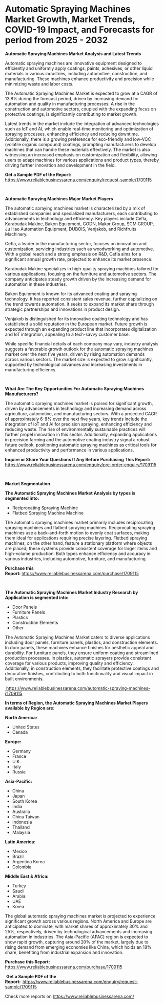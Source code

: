 <p><h1>Automatic Spraying Machines Market Growth, Market Trends, COVID-19 Impact, and Forecasts for period from 2025 - 2032</h1></p><p><strong>Automatic Spraying Machines Market Analysis and Latest Trends</strong></p>
<p><p>Automatic spraying machines are innovative equipment designed to efficiently and uniformly apply coatings, paints, adhesives, or other liquid materials in various industries, including automotive, construction, and manufacturing. These machines enhance productivity and precision while minimizing waste and labor costs. </p><p>The Automatic Spraying Machines Market is expected to grow at a CAGR of 13.8% during the forecast period, driven by increasing demand for automation and quality in manufacturing processes. A rise in the construction and automotive sectors, coupled with the expanding focus on protective coatings, is significantly contributing to market growth. </p><p>Latest trends in the market include the integration of advanced technologies such as IoT and AI, which enable real-time monitoring and optimization of spraying processes, enhancing efficiency and reducing downtime. Additionally, there is a growing preference for eco-friendly and low-VOC (volatile organic compound) coatings, prompting manufacturers to develop machines that can handle these materials effectively. The market is also witnessing an increased emphasis on customization and flexibility, allowing users to adapt machines for various applications and product types, thereby driving further innovation and development in the field.</p></p>
<p><strong>Get a Sample PDF of the Report:&nbsp;</strong> <a href="https://www.reliablebusinessarena.com/enquiry/request-sample/1709115?utm_campaign=2524&utm_medium=2&utm_source=Github&utm_content=ia&utm_term=27032025&utm_id=automatic-spraying-machines">https://www.reliablebusinessarena.com/enquiry/request-sample/1709115</a></p>
<p>&nbsp;</p>
<p><strong>Automatic Spraying Machines Major Market Players</strong></p>
<p><p>The automatic spraying machines market is characterized by a mix of established companies and specialized manufacturers, each contributing to advancements in technology and efficiency. Key players include Cefla, Karabudak Makine, Bakon Equipment, GODN, Makor Group, SCM GROUP, Ju Hao Automation Equipment, DUBOIS, Venjakob, and Richfruits Machinery.</p><p>Cefla, a leader in the manufacturing sector, focuses on innovation and customization, servicing industries such as woodworking and automotive. With a global reach and a strong emphasis on R&D, Cefla aims for a significant annual growth rate, projected to enhance its market presence.</p><p>Karabudak Makine specializes in high-quality spraying machines tailored for various applications, focusing on the furniture and automotive sectors. The company anticipates steady growth driven by the increasing demand for automation in these industries.</p><p>Bakon Equipment is known for its advanced coating and spraying technology. It has reported consistent sales revenue, further capitalizing on the trend towards automation. It seeks to expand its market share through strategic partnerships and innovations in product design.</p><p>Venjakob is distinguished for its innovative coating technology and has established a solid reputation in the European market. Future growth is expected through an expanding product line that incorporates digitalization and IoT integration, appealing to a tech-savvy customer base.</p><p>While specific financial details of each company may vary, industry analysis suggests a favorable growth outlook for the automatic spraying machines market over the next five years, driven by rising automation demands across various sectors. The market size is expected to grow significantly, supported by technological advances and increasing investments in manufacturing efficiency.</p></p>
<p>&nbsp;</p>
<p><strong>What Are The Key Opportunities For Automatic Spraying Machines Manufacturers?</strong></p>
<p><p>The automatic spraying machines market is poised for significant growth, driven by advancements in technology and increasing demand across agriculture, automotive, and manufacturing sectors. With a projected CAGR of approximately 6-8% over the next five years, key trends include the integration of IoT and AI for precision spraying, enhancing efficiency and reducing waste. The rise of environmentally sustainable practices will further propel innovation in this sector. Additionally, expanding applications in precision farming and the automotive coating industry signal a robust future outlook, positioning automatic spraying machines as critical tools for enhanced productivity and performance in various applications.</p></p>
<p><strong>Inquire or Share Your Questions If Any Before Purchasing This Report:</strong> <a href="https://www.reliablebusinessarena.com/enquiry/pre-order-enquiry/1709115?utm_campaign=2524&utm_medium=2&utm_source=Github&utm_content=ia&utm_term=27032025&utm_id=automatic-spraying-machines">https://www.reliablebusinessarena.com/enquiry/pre-order-enquiry/1709115</a></p>
<p>&nbsp;</p>
<p><strong>Market Segmentation</strong></p>
<p><strong>The Automatic Spraying Machines Market Analysis by types is segmented into:</strong></p>
<p><ul><li>Reciprocating Spraying Machine</li><li>Flatbed Spraying Machine Machine</li></ul></p>
<p><p>The automatic spraying machines market primarily includes reciprocating spraying machines and flatbed spraying machines. Reciprocating spraying machines use a back-and-forth motion to evenly coat surfaces, making them ideal for applications requiring precise layering. Flatbed spraying machines, on the other hand, feature a stationary platform where objects are placed; these systems provide consistent coverage for larger items and high-volume production. Both types enhance efficiency and accuracy in various industries, including automotive, furniture, and manufacturing.</p></p>
<p><strong>Purchase this Report:&nbsp;</strong><a href="https://www.reliablebusinessarena.com/purchase/1709115?utm_campaign=2524&utm_medium=2&utm_source=Github&utm_content=ia&utm_term=27032025&utm_id=automatic-spraying-machines">https://www.reliablebusinessarena.com/purchase/1709115</a></p>
<p>&nbsp;</p>
<p><strong>The Automatic Spraying Machines Market Industry Research by Application is segmented into:</strong></p>
<p><ul><li>Door Panels</li><li>Furniture Panels</li><li>Plastics</li><li>Construction Elements</li><li>Other</li></ul></p>
<p><p>The Automatic Spraying Machines Market caters to diverse applications including door panels, furniture panels, plastics, and construction elements. In door panels, these machines enhance finishes for aesthetic appeal and durability. For furniture panels, they ensure uniform coating and streamlined production processes. In plastics, automatic sprayers provide consistent coverage for various products, improving quality and efficiency. Additionally, in construction elements, they facilitate protective coatings and decorative finishes, contributing to both functionality and visual impact in built environments.</p></p>
<p><a href="https://www.reliablebusinessarena.com/automatic-spraying-machines-r1709115?utm_campaign=2524&utm_medium=2&utm_source=Github&utm_content=ia&utm_term=27032025&utm_id=automatic-spraying-machines">&nbsp;https://www.reliablebusinessarena.com/automatic-spraying-machines-r1709115</a></p>
<p><strong>In terms of Region, the Automatic Spraying Machines Market Players available by Region are:</strong></p>
<p>
    <p> <strong> North America: </strong>
        <ul>
            <li>United States</li>
            <li>Canada</li>
        </ul>
        </p> 
    <p> <strong> Europe: </strong>
        <ul>
            <li>Germany</li>
            <li>France</li>
            <li>U.K.</li>
            <li>Italy</li>
            <li>Russia</li>
        </ul>
        </p> 
    <p> <strong> Asia-Pacific: </strong>
        <ul>
            <li>China</li>
            <li>Japan</li>
            <li>South Korea</li>
            <li>India</li>
            <li>Australia</li>
            <li>China Taiwan</li>
            <li>Indonesia</li>
            <li>Thailand</li>
            <li>Malaysia</li>
        </ul>
        </p> 
    <p> <strong> Latin America: </strong>
        <ul>
            <li>Mexico</li>
            <li>Brazil</li>
            <li>Argentina Korea</li>
            <li>Colombia</li>
        </ul>
        </p> 
    <p> <strong> Middle East & Africa: </strong>
        <ul>
            <li>Turkey</li>
            <li>Saudi</li>
            <li>Arabia</li>
            <li>UAE</li>
            <li>Korea</li>
        </ul>
    </p>
    </p>
<p><p>The global automatic spraying machines market is projected to experience significant growth across various regions. North America and Europe are anticipated to dominate, with market shares of approximately 30% and 25%, respectively, driven by technological advancements and increasing automation in industries. The Asia-Pacific (APAC) region is expected to show rapid growth, capturing around 20% of the market, largely due to rising demand from emerging economies like China, which holds an 18% share, benefiting from industrial expansion and innovation.</p></p>
<p><strong>Purchase this Report: </strong><a href="https://www.reliablebusinessarena.com/purchase/1709115?utm_campaign=2524&utm_medium=2&utm_source=Github&utm_content=ia&utm_term=27032025&utm_id=automatic-spraying-machines">https://www.reliablebusinessarena.com/purchase/1709115</a></p>
<p>&nbsp;<strong>Get a Sample PDF of the Report:&nbsp;&nbsp;</strong><a href="https://www.reliablebusinessarena.com/enquiry/request-sample/1709115?utm_campaign=2524&utm_medium=2&utm_source=Github&utm_content=ia&utm_term=27032025&utm_id=automatic-spraying-machines">https://www.reliablebusinessarena.com/enquiry/request-sample/1709115</a></p>
<p><strong></strong></p>
<p>Check more reports on <a href="https://www.reliablebusinessarena.com/?utm_campaign=2524&utm_medium=2&utm_source=Github&utm_content=ia&utm_term=27032025&utm_id=automatic-spraying-machines">https://www.reliablebusinessarena.com/</a></p>
